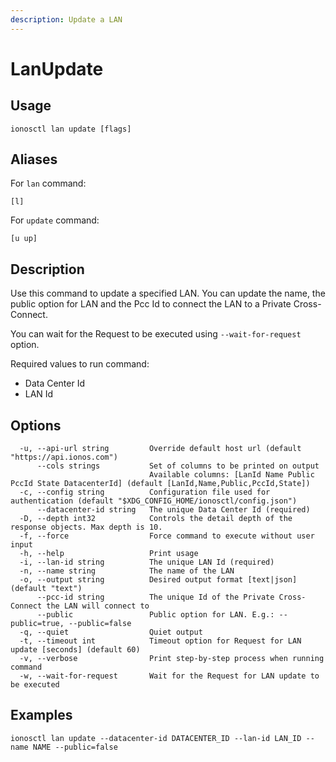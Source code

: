 ```yaml
---
description: Update a LAN
---
```


# LanUpdate

## Usage

```text
ionosctl lan update [flags]
```

## Aliases

For `lan` command:

```text
[l]
```

For `update` command:

```text
[u up]
```

## Description

Use this command to update a specified LAN. You can update the name, the public option for LAN and the Pcc Id to connect the LAN to a Private Cross-Connect.

You can wait for the Request to be executed using `--wait-for-request` option.

Required values to run command:

* Data Center Id
* LAN Id

## Options

```text
  -u, --api-url string         Override default host url (default "https://api.ionos.com")
      --cols strings           Set of columns to be printed on output 
                               Available columns: [LanId Name Public PccId State DatacenterId] (default [LanId,Name,Public,PccId,State])
  -c, --config string          Configuration file used for authentication (default "$XDG_CONFIG_HOME/ionosctl/config.json")
      --datacenter-id string   The unique Data Center Id (required)
  -D, --depth int32            Controls the detail depth of the response objects. Max depth is 10.
  -f, --force                  Force command to execute without user input
  -h, --help                   Print usage
  -i, --lan-id string          The unique LAN Id (required)
  -n, --name string            The name of the LAN
  -o, --output string          Desired output format [text|json] (default "text")
      --pcc-id string          The unique Id of the Private Cross-Connect the LAN will connect to
      --public                 Public option for LAN. E.g.: --public=true, --public=false
  -q, --quiet                  Quiet output
  -t, --timeout int            Timeout option for Request for LAN update [seconds] (default 60)
  -v, --verbose                Print step-by-step process when running command
  -w, --wait-for-request       Wait for the Request for LAN update to be executed
```

## Examples

```text
ionosctl lan update --datacenter-id DATACENTER_ID --lan-id LAN_ID --name NAME --public=false
```

